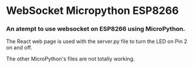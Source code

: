 # WebSocket Micropython ESP8266

### An atempt to use websocket on ESP8266 using MicroPython.

The React web page is used with the server.py file to turn the LED on Pin 2 on and off.

The other MicroPython's files are not totally working.
